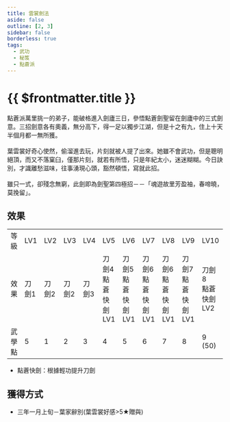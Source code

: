 ```yaml
---
title: 雲裳劍法
aside: false
outline: [2, 3]
sidebar: false
borderless: true
tags:
  - 武功
  - 秘笈
  - 點蒼派
---
```


# {{ $frontmatter.title }}

<div style="max-width:1020px">
<BookItemIcon :size="`medium`" :needLink="false" :no="2302" :style="'float: right;'"></BookItemIcon>

點蒼派萬里挑一的弟子，能破格進入劍廬三日，參悟點蒼劍聖留在劍廬中的三式劍意。三招劍意各有奧義，無分高下，得一足以獨步江湖，但是十之有九，住上十天半個月都一無所獲。
<br><br>
葉雲裳好奇心使然，偷溜進去玩，片刻就被人提了出來。她雖不會武功，但是聰明絕頂，而又不落窠臼，僅那片刻，就若有所悟，只是年紀太小，迷迷糊糊。今日訣別，才識離愁滋味，往事湧現心頭，豁然頓悟，寫就此招。
<br><br>
雖只一式，卻殘念無窮，此劍即為劍聖第四極招－－「魂遊故里芳盈袖，春啼曉，莫挽留」。
<br clear="all" />
</div>

## 效果

<table>
    <tr>
        <td>等級</td>
        <td>LV1</td>
        <td>LV2</td>
        <td>LV3</td>
        <td>LV4</td>
        <td>LV5</td>
        <td>LV6</td>
        <td>LV7</td>
        <td>LV8</td>
        <td>LV9</td>
        <td>LV10</td>
    </tr>
    <tr>
        <td>效果</td>
        <td>刀劍1</td>
        <td>刀劍2</td>
        <td>刀劍2</td>
        <td>刀劍3</td>
        <td>刀劍4<br>點蒼快劍LV1</td>
        <td>刀劍5<br>點蒼快劍LV1</td>
        <td>刀劍6<br>點蒼快劍LV1</td>
        <td>刀劍6<br>點蒼快劍LV1</td>
        <td>刀劍7<br>點蒼快劍LV1</td>
        <td>刀劍8<br>點蒼快劍LV2</td>
    </tr>
    <tr>
        <td>武學點</td>
        <td>5</td>
        <td>1</td>
        <td>2</td>
        <td>3</td>
        <td>4</td>
        <td>5</td>
        <td>6</td>
        <td>7</td>
        <td>8</td>
        <td>9 (50)</td>
    </tr>
</table>

- 點蒼快劍：根據輕功提升刀劍

## 獲得方式

- 三年一月上旬－葉家辭別(葉雲裳好感>5★贈與)
